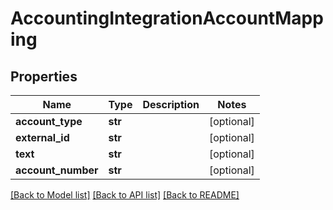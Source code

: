 # AccountingIntegrationAccountMapping

## Properties
Name | Type | Description | Notes
------------ | ------------- | ------------- | -------------
**account_type** | **str** |  | [optional] 
**external_id** | **str** |  | [optional] 
**text** | **str** |  | [optional] 
**account_number** | **str** |  | [optional] 

[[Back to Model list]](../README.md#documentation-for-models) [[Back to API list]](../README.md#documentation-for-api-endpoints) [[Back to README]](../README.md)


